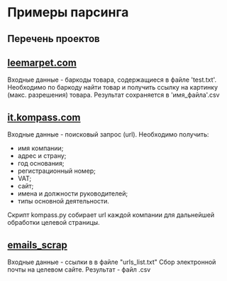 # Примеры парсинга

Перечень проектов
---
## [leemarpet.com](/leemarpet)
Входные данные - баркоды товара, содержащиеся в файле 'test.txt'.
Необходимо по баркоду найти товар и получить ссылку на картинку (макс. разрешения) товара.
Результат сохраняется в 'имя_файла'.csv

## [it.kompass.com](/kompass)
Входные данные - поисковый запрос (url).
Необходимо получить:
* имя компании;
* адрес и страну;
* год основания;
* регистрационный номер;
* VAT;
* сайт;
* имена и должности руководителей;
* типы основной деятельности.

Скрипт kompass.py собирает url каждой компании для дальнейшей обработки целевой страницы.

## [emails_scrap](/emails_scrap)
Входные данные - ссылки в в файле "urls_list.txt"
Сбор электронной почты на целевом сайте.
Результат - файл .csv
